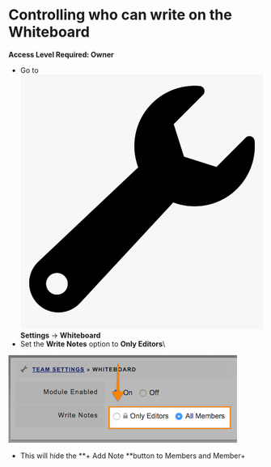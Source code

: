 # Controlling who can write on the Whiteboard

**Access Level Required: Owner**

* Go to ![](../../.gitbook/assets/wrench.png)**Settings** -> **Whiteboard**
* Set the **Write Notes** option to **Only Editors**\


![](<../../.gitbook/assets/controlling who can write on the whiteboard.png>)

* This will hide the **+ Add Note **button to Members and Member+
